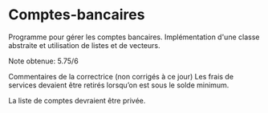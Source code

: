 # Comptes-bancaires
Programme pour gérer les comptes bancaires. Implémentation d'une classe abstraite et utilisation de listes et de vecteurs.

Note obtenue: 5.75/6

Commentaires de la correctrice (non corrigés à ce jour)
Les frais de services devaient être retirés lorsqu’on est sous le solde minimum.

La liste de comptes devraient être privée.
